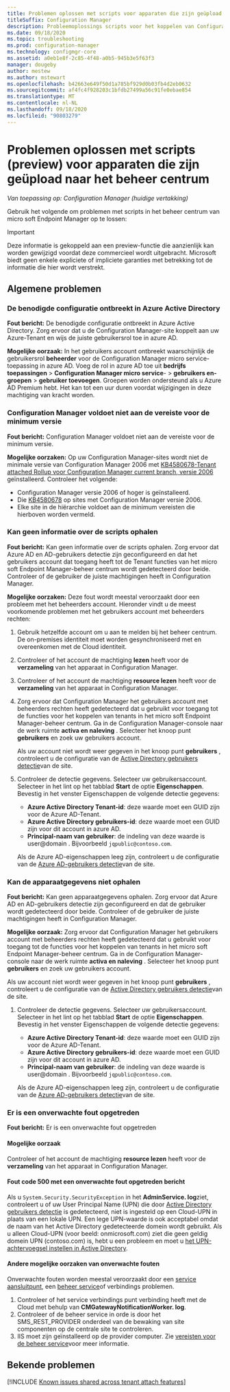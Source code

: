 ```yaml
---
title: Problemen oplossen met scripts voor apparaten die zijn geüpload naar het beheer centrum
titleSuffix: Configuration Manager
description: Probleemoplossings scripts voor het koppelen van Configuration Manager tenants
ms.date: 09/18/2020
ms.topic: troubleshooting
ms.prod: configuration-manager
ms.technology: configmgr-core
ms.assetid: a0eb1e8f-2c85-4f48-a0b5-945b3e5f63f3
manager: dougeby
author: mestew
ms.author: mstewart
ms.openlocfilehash: b42663e649f50d1a785bf929d0b03fb4d2eb0632
ms.sourcegitcommit: af4fc4f928203c1bfdb27499a56c91fe0ebae854
ms.translationtype: MT
ms.contentlocale: nl-NL
ms.lasthandoff: 09/18/2020
ms.locfileid: "90803279"
---
```

# <a name="troubleshoot-scripts-preview-for-devices-uploaded-to-the-admin-center"></a>Problemen oplossen met scripts (preview) voor apparaten die zijn geüpload naar het beheer centrum
<!--6024392-->
*Van toepassing op: Configuration Manager (huidige vertakking)*

Gebruik het volgende om problemen met scripts in het beheer centrum van micro soft Endpoint Manager op te lossen:

> [!Important]
> Deze informatie is gekoppeld aan een preview-functie die aanzienlijk kan worden gewijzigd voordat deze commercieel wordt uitgebracht. Microsoft biedt geen enkele expliciete of impliciete garanties met betrekking tot de informatie die hier wordt verstrekt.

## <a name="common-issues"></a>Algemene problemen

### <a name="the-necessary-configuration-is-missing-in-azure-active-directory"></a><a name="bkmk_aad"></a> De benodigde configuratie ontbreekt in Azure Active Directory

**Fout bericht:** De benodigde configuratie ontbreekt in Azure Active Directory. Zorg ervoor dat u de Configuration Manager-site koppelt aan uw Azure-Tenant en wijs de juiste gebruikersrol toe in azure AD.

**Mogelijke oorzaak:** In het gebruikers account ontbreekt waarschijnlijk de gebruikersrol **beheerder** voor de Configuration Manager micro service-toepassing in azure AD. Voeg de rol in azure AD toe uit **bedrijfs toepassingen**  >  **Configuration Manager micro service**-  >  **gebruikers en-groepen**  >  **gebruiker toevoegen**. Groepen worden ondersteund als u Azure AD Premium hebt. Het kan tot een uur duren voordat wijzigingen in deze machtiging van kracht worden.

### <a name="configuration-manager-doesnt-meet-the-minimum-version-prerequisite"></a><a name="bkmk_version"></a> Configuration Manager voldoet niet aan de vereiste voor de minimum versie

**Fout bericht:** Configuration Manager voldoet niet aan de vereiste voor de minimum versie.

**Mogelijke oorzaken:** Op uw Configuration Manager-sites wordt niet de minimale versie van Configuration Manager 2006 met [KB4580678-Tenant attached Rollup voor Configuration Manager current branch, versie 2006](https://support.microsoft.com/help/4580678) geïnstalleerd. Controleer het volgende:
 - Configuration Manager versie 2006 of hoger is geïnstalleerd.
 - Die [KB4580678](https://support.microsoft.com/help/4580678) op sites met Configuration Manager versie 2006.
 - Elke site in de hiërarchie voldoet aan de minimum vereisten die hierboven worden vermeld.

### <a name="unable-to-get-scripts-information"></a><a name="bkmk_403"></a> Kan geen informatie over de scripts ophalen

**Fout bericht:** Kan geen informatie over de scripts ophalen. Zorg ervoor dat Azure AD en AD-gebruikers detectie zijn geconfigureerd en dat het gebruikers account dat toegang heeft tot de Tenant functies van het micro soft Endpoint Manager-beheer centrum wordt gedetecteerd door beide. Controleer of de gebruiker de juiste machtigingen heeft in Configuration Manager.

**Mogelijke oorzaken:** Deze fout wordt meestal veroorzaakt door een probleem met het beheerders account. Hieronder vindt u de meest voorkomende problemen met het gebruikers account met beheerders rechten:

1. Gebruik hetzelfde account om u aan te melden bij het beheer centrum. De on-premises identiteit moet worden gesynchroniseerd met en overeenkomen met de Cloud identiteit.
1. Controleer of het account de machtiging **lezen** heeft voor de **verzameling** van het apparaat in Configuration Manager.
1. Controleer of het account de machtiging **resource lezen** heeft voor de **verzameling** van het apparaat in Configuration Manager.
1. Zorg ervoor dat Configuration Manager het gebruikers account met beheerders rechten heeft gedetecteerd dat u gebruikt voor toegang tot de functies voor het koppelen van tenants in het micro soft Endpoint Manager-beheer centrum. Ga in de Configuration Manager-console naar de werk ruimte **activa en naleving** . Selecteer het knoop punt **gebruikers** en zoek uw gebruikers account.

    Als uw account niet wordt weer gegeven in het knoop punt **gebruikers** , controleert u de configuratie van de [Active Directory gebruikers detectie](../core/servers/deploy/configure/about-discovery-methods.md#bkmk_aboutUser)van de site.

1. Controleer de detectie gegevens. Selecteer uw gebruikersaccount. Selecteer in het lint op het tabblad **Start** de optie **Eigenschappen**. Bevestig in het venster Eigenschappen de volgende detectie gegevens:

    - **Azure Active Directory Tenant-id**: deze waarde moet een GUID zijn voor de Azure AD-Tenant.
    - **Azure Active Directory gebruikers-id**: deze waarde moet een GUID zijn voor dit account in azure AD.
    - **Principal-naam van gebruiker**: de indeling van deze waarde is user@domain . Bijvoorbeeld `jqpublic@contoso.com`.

    Als de Azure AD-eigenschappen leeg zijn, controleert u de configuratie van de [Azure AD-gebruikers detectie](../core/servers/deploy/configure/about-discovery-methods.md#azureaddisc)van de site.


### <a name="unable-to-get-device-information"></a><a name="bkmk_noinfo"></a> Kan de apparaatgegevens niet ophalen

**Fout bericht:** Kan geen apparaatgegevens ophalen. Zorg ervoor dat Azure AD en AD-gebruikers detectie zijn geconfigureerd en dat de gebruiker wordt gedetecteerd door beide. Controleer of de gebruiker de juiste machtigingen heeft in Configuration Manager.

**Mogelijke oorzaak:** Zorg ervoor dat Configuration Manager het gebruikers account met beheerders rechten heeft gedetecteerd dat u gebruikt voor toegang tot de functies voor het koppelen van tenants in het micro soft Endpoint Manager-beheer centrum. Ga in de Configuration Manager-console naar de werk ruimte **activa en naleving** . Selecteer het knoop punt **gebruikers** en zoek uw gebruikers account.

   Als uw account niet wordt weer gegeven in het knoop punt **gebruikers** , controleert u de configuratie van de [Active Directory gebruikers detectie](../core/servers/deploy/configure/about-discovery-methods.md#bkmk_aboutUser)van de site.

1. Controleer de detectie gegevens. Selecteer uw gebruikersaccount. Selecteer in het lint op het tabblad **Start** de optie **Eigenschappen**. Bevestig in het venster Eigenschappen de volgende detectie gegevens:

    - **Azure Active Directory Tenant-id**: deze waarde moet een GUID zijn voor de Azure AD-Tenant.
    - **Azure Active Directory gebruikers-id**: deze waarde moet een GUID zijn voor dit account in azure AD.
    - **Principal-naam van gebruiker**: de indeling van deze waarde is user@domain . Bijvoorbeeld `jqpublic@contoso.com`.

    Als de Azure AD-eigenschappen leeg zijn, controleert u de configuratie van de [Azure AD-gebruikers detectie](../core/servers/deploy/configure/about-discovery-methods.md#azureaddisc)van de site.


### <a name="unexpected-error-occurred"></a><a name="bkmk_1603"></a> Er is een onverwachte fout opgetreden

**Fout bericht:** Er is een onverwachte fout opgetreden

#### <a name="possible-cause"></a>Mogelijke oorzaak

Controleer of het account de machtiging **resource lezen** heeft voor de **verzameling** van het apparaat in Configuration Manager.

#### <a name="error-code-500-with-an-unexpected-error-occurred-message"></a>Fout code 500 met een onverwachte fout opgetreden bericht

Als u `System.Security.SecurityException` in het **AdminService. log**ziet, controleert u of uw User Principal Name (UPN) die door [Active Directory gebruikers detectie](../core/servers/deploy/configure/about-discovery-methods.md#bkmk_aboutUser) is gedetecteerd, niet is ingesteld op een Cloud-UPN in plaats van een lokale UPN. Een lege UPN-waarde is ook acceptabel omdat de naam van het Active Directory gedetecteerde domein wordt gebruikt. Als u alleen Cloud-UPN (voor beeld: onmicrosoft.com) ziet die geen geldig domein UPN (contoso.com) is, hebt u een probleem en moet u [het UPN-achtervoegsel instellen in Active Directory](/office365/enterprise/prepare-a-non-routable-domain-for-directory-synchronization#add-upn-suffixes-and-update-your-users-to-them).


#### <a name="other-possible-causes-of-unexpected-errors"></a>Andere mogelijke oorzaken van onverwachte fouten

Onverwachte fouten worden meestal veroorzaakt door een [service aansluitpunt](../core/servers/deploy/configure/about-the-service-connection-point.md), een [beheer service](../develop/adminservice/overview.md)of verbindings problemen.

1. Controleer of het service verbindings punt verbinding heeft met de Cloud met behulp van **CMGatewayNotificationWorker. log**.
1. Controleer of de beheer service in orde is door het SMS_REST_PROVIDER onderdeel van de bewaking van site componenten op de centrale site te controleren.
1. IIS moet zijn geïnstalleerd op de provider computer. Zie [vereisten voor de beheer service](../develop/adminservice/overview.md#prerequisites)voor meer informatie.

## <a name="known-issues"></a>Bekende problemen

[!INCLUDE [Known issues shared across tenant attach features](includes/known-issues-shared.md)]
